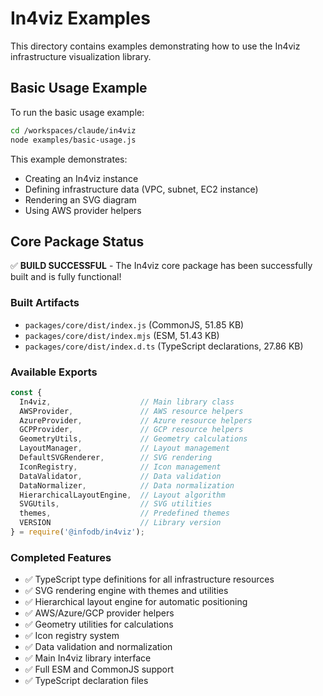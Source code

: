 # In4viz Examples

This directory contains examples demonstrating how to use the In4viz infrastructure visualization library.

## Basic Usage Example

To run the basic usage example:

```bash
cd /workspaces/claude/in4viz
node examples/basic-usage.js
```

This example demonstrates:
- Creating an In4viz instance
- Defining infrastructure data (VPC, subnet, EC2 instance)
- Rendering an SVG diagram
- Using AWS provider helpers

## Core Package Status

✅ **BUILD SUCCESSFUL** - The In4viz core package has been successfully built and is fully functional!

### Built Artifacts
- `packages/core/dist/index.js` (CommonJS, 51.85 KB)
- `packages/core/dist/index.mjs` (ESM, 51.43 KB) 
- `packages/core/dist/index.d.ts` (TypeScript declarations, 27.86 KB)

### Available Exports
```javascript
const {
  In4viz,                    // Main library class
  AWSProvider,               // AWS resource helpers
  AzureProvider,             // Azure resource helpers  
  GCPProvider,               // GCP resource helpers
  GeometryUtils,             // Geometry calculations
  LayoutManager,             // Layout management
  DefaultSVGRenderer,        // SVG rendering
  IconRegistry,              // Icon management
  DataValidator,             // Data validation
  DataNormalizer,            // Data normalization
  HierarchicalLayoutEngine,  // Layout algorithm
  SVGUtils,                  // SVG utilities
  themes,                    // Predefined themes
  VERSION                    // Library version
} = require('@infodb/in4viz');
```

### Completed Features
- ✅ TypeScript type definitions for all infrastructure resources
- ✅ SVG rendering engine with themes and utilities
- ✅ Hierarchical layout engine for automatic positioning
- ✅ AWS/Azure/GCP provider helpers
- ✅ Geometry utilities for calculations
- ✅ Icon registry system
- ✅ Data validation and normalization
- ✅ Main In4viz library interface
- ✅ Full ESM and CommonJS support
- ✅ TypeScript declaration files
